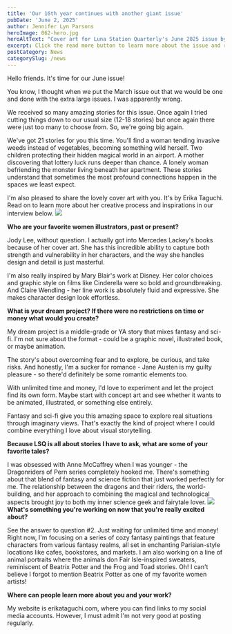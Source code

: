 ```yaml
---
title: 'Our 16th year continues with another giant issue'
pubDate: 'June 2, 2025'
author: Jennifer Lyn Parsons
heroImage: 062-hero.jpg
heroAltText: "Cover art for Luna Station Quarterly's June 2025 issue by Erika Taguchi. A portrait of a blue-skinned figure with flowing, wind-swept hair that transforms into cosmic elements. Golden orbs of light float within and around the hair like distant stars or planets. The figure has pointed ears and a serene, otherworldly expression, painted against a warm brown background with scattered points of light that suggest a starfield. The artwork combines fantasy portraiture with celestial imagery, rendered in blues, golds, and earth tones."
excerpt: Click the read more button to learn more about the issue and read an interview with our cover artist!
postCategory: News
categorySlug: /news
---
```

Hello friends. It's time for our June issue! 

You know, I thought when we put the March issue out that we would be one and done with the extra large issues. I was apparently wrong. 

We received so many amazing stories for this issue. Once again I tried cutting things down to our usual size (12-18 stories) but once again there were just too many to choose from. So, we're going big again.

We've got 21 stories for you this time. You'll find a woman tending invasive weeds instead of vegetables, becoming something wild herself. Two children protecting their hidden magical world in an airport. A mother discovering that lottery luck runs deeper than chance. A lonely woman befriending the monster living beneath her apartment. These stories understand that sometimes the most profound connections happen in the spaces we least expect.

I'm also pleased to share the lovely cover art with you. It's by Erika Taguchi. Read on to learn more about her creative process and inspirations in our interview below.
<img src="https://www.erikataguchi.com/wp-content/uploads/spensa_rathunter_erikataguchi-1392x2048.jpg" class="lg:mr-5 lg:float-left lg:w-1/2" />

**Who are your favorite women illustrators, past or present?**

Jody Lee, without question. I actually got into Mercedes Lackey's books because of her cover art. She has this incredible ability to capture both strength and vulnerability in her characters, and the way she handles design and detail is just masterful.

I'm also really inspired by Mary Blair's work at Disney. Her color choices and graphic style on films like Cinderella were so bold and groundbreaking. And Claire Wendling - her line work is absolutely fluid and expressive. She makes character design look effortless.

**What is your dream project? If there were no restrictions on time or money what would you create?**

My dream project is a middle-grade or YA story that mixes fantasy and sci-fi. I'm not sure about the format - could be a graphic novel, illustrated book, or maybe animation.

The story's about overcoming fear and to explore, be curious, and take risks. And honestly, I'm a sucker for romance - Jane Austen is my guilty pleasure - so there'd definitely be some romantic elements too.

With unlimited time and money, I'd love to experiment and let the project find its own form. Maybe start with concept art and see whether it wants to be animated, illustrated, or something else entirely.

Fantasy and sci-fi give you this amazing space to explore real situations through imaginary views. That's exactly the kind of project where I could combine everything I love about visual storytelling.

**Because LSQ is all about stories I have to ask, what are some of your favorite tales?**

I was obsessed with Anne McCaffrey when I was younger - the Dragonriders of Pern series completely hooked me. There's something about that blend of fantasy and science fiction that just worked perfectly for me. The relationship between the dragons and their riders, the world-building, and her approach to combining the magical and technological aspects brought joy to both my inner science geek and fairytale lover.
<img src="https://www.erikataguchi.com/wp-content/uploads/ErikaTaguchi_MakeBelieve.jpg" class="lg:ml-5 lg:float-right lg:w-1/2" /> 
**What's something you're working on now that you're really excited about?**

See the answer to question #2. Just waiting for unlimited time and money! Right now, I'm focusing on a series of cozy fantasy paintings that feature characters from various fantasy realms, all set in enchanting Parisian-style locations like cafes, bookstores, and markets. I am also working on a line of animal portraits where the animals don Fair Isle-inspired sweaters, reminiscent of Beatrix Potter and the Frog and Toad stories. Oh! I can't believe I forgot to mention Beatrix Potter as one of my favorite women artists!

**Where can people learn more about you and your work?**

My website is erikataguchi.com, where you can find links to my social media accounts. However, I must admit I'm not very good at posting regularly.

